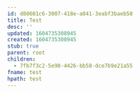 ```yaml
---
id: d80601c6-3007-418e-a041-3eabf3baeb50
title: Test
desc: ''
updated: 1604735308945
created: 1604735308945
stub: true
parent: root
children:
  - 7fb7f3c2-5e90-4426-bb58-dce7b9e21a55
fname: test
hpath: test
---
```



